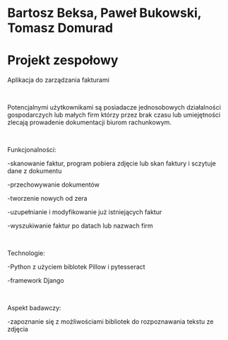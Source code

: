 # Bartosz Beksa, Paweł Bukowski, Tomasz Domurad
# Projekt zespołowy

Aplikacja do zarządzania fakturami

<br />

Potencjalnymi użytkownikami są posiadacze jednosobowych działalności gospodarczych lub małych firm którzy przez brak czasu lub umiejętności zlecają prowadenie dokumentacji biurom rachunkowym.

<br />

Funkcjonalności:

-skanowanie faktur, program pobiera zdjęcie lub skan faktury i sczytuje dane z dokumentu

-przechowywanie dokumentów

-tworzenie nowych od zera

-uzupełnianie i modyfikowanie już istniejących faktur 

-wyszukiwanie faktur po datach lub nazwach firm

<br />

Technologie:

-Python z użyciem biblotek Pillow i pytesseract

-framework Django 

<br />

Aspekt badawczy:

-zapoznanie się z możliwościami bibliotek do rozpoznawania tekstu ze zdjęcia


